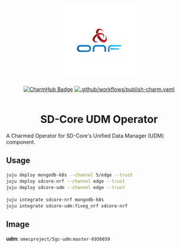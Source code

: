 <div align="center">
  <img src="./icon.svg" alt="ONF Icon" width="200" height="200">
</div>
<br/>
<div align="center">
  <a href="https://charmhub.io/sdcore-udm"><img src="https://charmhub.io/sdcore-udm/badge.svg" alt="CharmHub Badge"></a>
  <a href="https://github.com/canonical/sdcore-udm-operator/actions/workflows/publish-charm.yaml">
    <img src="https://github.com/canonical/sdcore-udm-operator/actions/workflows/publish-charm.yaml/badge.svg?branch=main" alt=".github/workflows/publish-charm.yaml">
  </a>
  <br/>
  <br/>
  <h1>SD-Core UDM Operator</h1>
</div>

A Charmed Operator for SD-Core's Unified Data Manager (UDM) component.

## Usage

```bash
juju deploy mongodb-k8s --channel 5/edge --trust
juju deploy sdcore-nrf --channel edge --trust
juju deploy sdcore-udm --channel edge --trust

juju integrate sdcore-nrf mongodb-k8s
juju integrate sdcore-udm:fiveg_nrf sdcore-nrf
```

## Image

**udm**: `omecproject/5gc-udm:master-6956659`
